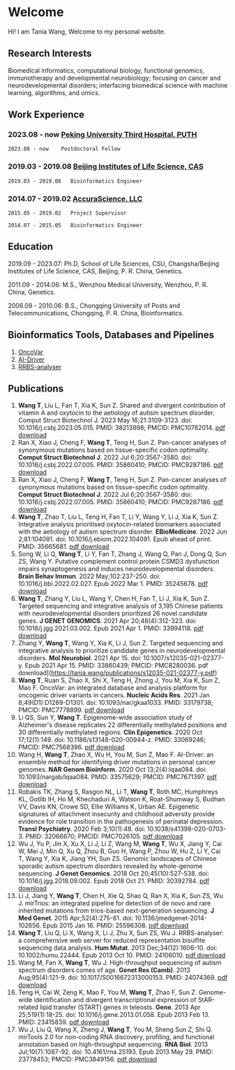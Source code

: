 # Welcome

Hi! I am Tania Wang, Welcome to my personal website. 

## Research Interests

Biomedical informatics, computational biology, functional genomics, immunotherapy and developmental neurobiology;  focusing on cancer and neurodevelopmental disorders;  interfacing biomedical science with machine learning, algorithms, and omics.

## Work Experience

### 2023.08 - now   [Peking University Third Hospital, PUTH](http://www.biols.cas.cn/)

    2023.08 - now    Postdoctoral Fellow


### 2019.03 - 2019.08   [Beijing Institutes of Life Science, CAS](http://www.biols.cas.cn/)

    2019.03 - 2019.08   Bioinformatics Engineer


### 2014.07 - 2019.02   [AccuraScience, LLC](http://www.AccuraScience.com)
    
    2015.05 - 2019.02   Project Supervisor
    
    2014.07 - 2015.05   Bioinformatics Engineer


## Education

   2019.09 - 2023.07: Ph.D, School of Life Sciences, CSU, Changsha/Beijing Institutes of Life Science, CAS, Beijing, P. R. China, Genetics.
    
   2011.09 - 2014.06: M.S., Wenzhou Medical University, Wenzhou, P. R. China, Genetics.
 
   2006.09 - 2010.06: B.S., Chongqing University of Posts and Telecommunications, Chongqing, P. R. China, Bioinformatics.


## Bioinformatics Tools, Databases and Pipelines

   1.	[OncoVar](https://oncovar.org/)
   2.	[AI-Driver](http://aidriver.maolab.org/)
   3.	[RRBS-analyser](http://www.wzgenomics.cn/RRBSAnalyser/)


## Publications
   1.   **Wang T**, Liu L, Fan T, Xia K, Sun Z. Shared and divergent contribution of vitamin A and oxytocin to the aetiology of autism spectrum disorder. Comput Struct Biotechnol J. 2023 May 16;21:3109-3123. doi: 10.1016/j.csbj.2023.05.015. PMID: 38213898; PMCID: PMC10782014. [pdf download](https://www.ncbi.nlm.nih.gov/pmc/articles/PMC9287186/pdf/main.pdf)
   2.   Ran X, Xiao J, Cheng F, **Wang T**, Teng H, Sun Z. Pan-cancer analyses of synonymous mutations based on tissue-specific codon optimality. **Comput Struct Biotechnol J**. 2022 Jul 6;20:3567-3580. doi: 10.1016/j.csbj.2022.07.005. PMID: 35860410; PMCID: PMC9287186. [pdf download](https://www.ncbi.nlm.nih.gov/pmc/articles/PMC9287186/pdf/main.pdf)
   3.   Ran X, Xiao J, Cheng F, **Wang T**, Teng H, Sun Z. Pan-cancer analyses of synonymous mutations based on tissue-specific codon optimality. **Comput Struct Biotechnol J**. 2022 Jul 6;20:3567-3580. doi: 10.1016/j.csbj.2022.07.005. PMID: 35860410; PMCID: PMC9287186. [pdf download](https://www.ncbi.nlm.nih.gov/pmc/articles/PMC9287186/pdf/main.pdf)
   4.   **Wang T**, Zhao T, Liu L, Teng H, Fan T, Li Y, Wang Y, Li J, Xia K, Sun Z. Integrative analysis prioritised oxytocin-related biomarkers associated with the aetiology of autism spectrum disorder. **EBioMedicine**. 2022 Jun 2;81:104091. doi: 10.1016/j.ebiom.2022.104091. Epub ahead of print. PMID: 35665681. [pdf download](https://www.thelancet.com/action/showPdf?pii=S2352-3964%2822%2900272-9)
   5.   Song W, Li Q, **Wang T**, Li Y, Fan T, Zhang J, Wang Q, Pan J, Dong Q, Sun ZS, Wang Y. Putative complement control protein CSMD3 dysfunction impairs synaptogenesis and induces neurodevelopmental disorders. **Brain Behav Immun**. 2022 May;102:237-250. doi: 10.1016/j.bbi.2022.02.027. Epub 2022 Mar 1. PMID: 35245678.  [pdf download](https://www.sciencedirect.com/science/article/pii/S0889159122000654/pdfft?md5=d51e0000f9451c7d2fcd5b2e850fa954&pid=1-s2.0-S0889159122000654-main.pdf)
   6.   **Wang T**, Zhang Y, Liu L, Wang Y, Chen H, Fan T, Li J, Xia K, Sun Z. Targeted sequencing and integrative analysis of 3,195 Chinese patients with neurodevelopmental disorders prioritized 26 novel candidate genes. **J GENET GENOMICS**. 2021 Apr 20;48(4):312-323. doi: 10.1016/j.jgg.2021.03.002. Epub 2021 Apr 1. PMID: 33994118. [pdf download](https://tania.wang/publications/202105_JGG_Wang.pdf)
   7.   Zhang Y, **Wang T**, Wang Y, Xia K, Li J, Sun Z. Targeted sequencing and integrative analysis to prioritize candidate genes in neurodevelopmental disorders. **Mol Neurobiol**. 2021 Apr 15. doi: 10.1007/s12035-021-02377-y. Epub 2021 Apr 15. PMID: 33860439; PMCID: PMC8280036. pdf download](https://tania.wang/publications/s12035-021-02377-y.pdf)
   8.   **Wang T**, Ruan S, Zhao X, Shi X, Teng H, Zhong J, You M, Xia K, Sun Z, Mao F. OncoVar: an integrated database and analysis platform for oncogenic driver variants in cancers. **Nucleic Acids Res**. 2021 Jan 8;49(D1):D1289-D1301. doi: 10.1093/nar/gkaa1033. PMID: 33179738; PMCID: PMC7778899. [pdf download](https://tania.wang/publications/OncoVar.pdf)
   9.   Li QS, Sun Y, **Wang T**. Epigenome-wide association study of Alzheimer's disease replicates 22 differentially methylated positions and 30 differentially methylated regions. **Clin Epigenetics**. 2020 Oct 17;12(1):149. doi: 10.1186/s13148-020-00944-z. PMID: 33069246; PMCID: PMC7568396. [pdf download](https://tania.wang/publications/s13148-020-00944-z.pdf)
   10.   Wang H, **Wang T**, Zhao X, Wu H, You M, Sun Z, Mao F. AI-Driver: an ensemble method for identifying driver mutations in personal cancer genomes. **NAR Genom Bioinform**. 2020 Oct 13;2(4):lqaa084. doi: 10.1093/nargab/lqaa084. PMID: 33575629; PMCID: PMC7671397. [pdf download](https://tania.wang/publications/AI-Driver.pdf)
   11.   Robakis TK, Zhang S, Rasgon NL, Li T, **Wang T**, Roth MC, Humphreys KL, Gotlib IH, Ho M, Khechaduri A, Watson K, Roat-Shumway S, Budhan VV, Davis KN, Crowe SD, Ellie Williams K, Urban AE. Epigenetic signatures of attachment insecurity and childhood adversity provide evidence for role transition in the pathogenesis of perinatal depression. **Transl Psychiatry**. 2020 Feb 3;10(1):48. doi: 10.1038/s41398-020-0703-3. PMID: 32066670; PMCID: PMC7026105. [pdf download](https://tania.wang/publications/s41398-020-0703-3.pdf)
   12.   Wu J, Yu P, Jin X, Xu X, Li J, Li Z, Wang M, **Wang T**, Wu X, Jiang Y, Cai W, Mei J, Min Q, Xu Q, Zhou B, Guo H, Wang P, Zhou W, Hu Z, Li Y, Cai T, Wang Y, Xia K, Jiang YH, Sun ZS. Genomic landscapes of Chinese sporadic autism spectrum disorders revealed by whole-genome sequencing. **J Genet Genomics**. 2018 Oct 20;45(10):527-538. doi: 10.1016/j.jgg.2018.09.002. Epub 2018 Oct 21. PMID: 30392784.  [pdf download](https://tania.wang/publications/wu2018.pdf)
   13.   Li J, Jiang Y, **Wang T**, Chen H, Xie Q, Shao Q, Ran X, Xia K, Sun ZS, Wu J. mirTrios: an integrated pipeline for detection of de novo and rare inherited mutations from trios-based next-generation sequencing. **J Med Genet**. 2015 Apr;52(4):275-81. doi: 10.1136/jmedgenet-2014-102656. Epub 2015 Jan 16. PMID: 25596308. [pdf download](https://tania.wang/publications/li2015.pdf)
   14.   **Wang T**, Liu Q, Li X, Wang X, Li J, Zhu X, Sun ZS, Wu J. RRBS-analyser: a comprehensive web server for reduced representation bisulfite sequencing data analysis. **Hum Mutat**. 2013 Dec;34(12):1606-10. doi: 10.1002/humu.22444. Epub 2013 Oct 10. PMID: 24106010. [pdf download](https://tania.wang/publications/wang2013.pdf)
   15.	Wang M, Fan X, **Wang T**, Wu J. High-throughput sequencing of autism spectrum disorders comes of age. **Genet Res (Camb)**. 2013 Aug;95(4):121-9. doi: 10.1017/S0016672313000153. PMID: 24074369. [pdf download](https://tania.wang/publications/wang2013b.pdf)
   16.	Teng H, Cai W, Zeng K, Mao F, You M, **Wang T**, Zhao F, Sun Z. Genome-wide identification and divergent transcriptional expression of StAR-related lipid transfer (START) genes in teleosts. **Gene**. 2013 Apr 25;519(1):18-25. doi: 10.1016/j.gene.2013.01.058. Epub 2013 Feb 13. PMID: 23415839. [pdf download](https://tania.wang/publications/teng2013.pdf)
   17.	Wu J, Liu Q, Wang X, Zheng J, **Wang T**, You M, Sheng Sun Z, Shi Q. mirTools 2.0 for non-coding RNA discovery, profiling, and functional annotation based on high-throughput sequencing. **RNA Biol**. 2013 Jul;10(7):1087-92. doi: 10.4161/rna.25193. Epub 2013 May 29. PMID: 23778453; PMCID: PMC3849156. [pdf download](https://tania.wang/publications/wu2013.pdf)
